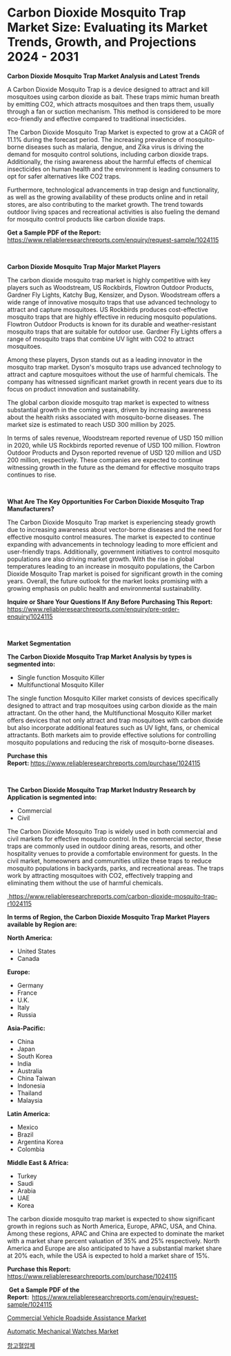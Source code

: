 <p><h1>Carbon Dioxide Mosquito Trap Market Size: Evaluating its Market Trends, Growth, and Projections 2024 - 2031</h1></p><p><strong>Carbon Dioxide Mosquito Trap Market Analysis and Latest Trends</strong></p>
<p><p>A Carbon Dioxide Mosquito Trap is a device designed to attract and kill mosquitoes using carbon dioxide as bait. These traps mimic human breath by emitting CO2, which attracts mosquitoes and then traps them, usually through a fan or suction mechanism. This method is considered to be more eco-friendly and effective compared to traditional insecticides.</p><p>The Carbon Dioxide Mosquito Trap Market is expected to grow at a CAGR of 11.1% during the forecast period. The increasing prevalence of mosquito-borne diseases such as malaria, dengue, and Zika virus is driving the demand for mosquito control solutions, including carbon dioxide traps. Additionally, the rising awareness about the harmful effects of chemical insecticides on human health and the environment is leading consumers to opt for safer alternatives like CO2 traps.</p><p>Furthermore, technological advancements in trap design and functionality, as well as the growing availability of these products online and in retail stores, are also contributing to the market growth. The trend towards outdoor living spaces and recreational activities is also fueling the demand for mosquito control products like carbon dioxide traps.</p></p>
<p><strong>Get a Sample PDF of the Report:&nbsp;</strong> <a href="https://www.reliableresearchreports.com/enquiry/request-sample/1024115">https://www.reliableresearchreports.com/enquiry/request-sample/1024115</a></p>
<p>&nbsp;</p>
<p><strong>Carbon Dioxide Mosquito Trap Major Market Players</strong></p>
<p><p>The carbon dioxide mosquito trap market is highly competitive with key players such as Woodstream, US Rockbirds, Flowtron Outdoor Products, Gardner Fly Lights, Katchy Bug, Kensizer, and Dyson. Woodstream offers a wide range of innovative mosquito traps that use advanced technology to attract and capture mosquitoes. US Rockbirds produces cost-effective mosquito traps that are highly effective in reducing mosquito populations. Flowtron Outdoor Products is known for its durable and weather-resistant mosquito traps that are suitable for outdoor use. Gardner Fly Lights offers a range of mosquito traps that combine UV light with CO2 to attract mosquitoes.</p><p>Among these players, Dyson stands out as a leading innovator in the mosquito trap market. Dyson's mosquito traps use advanced technology to attract and capture mosquitoes without the use of harmful chemicals. The company has witnessed significant market growth in recent years due to its focus on product innovation and sustainability.</p><p>The global carbon dioxide mosquito trap market is expected to witness substantial growth in the coming years, driven by increasing awareness about the health risks associated with mosquito-borne diseases. The market size is estimated to reach USD 300 million by 2025.</p><p>In terms of sales revenue, Woodstream reported revenue of USD 150 million in 2020, while US Rockbirds reported revenue of USD 100 million. Flowtron Outdoor Products and Dyson reported revenue of USD 120 million and USD 200 million, respectively. These companies are expected to continue witnessing growth in the future as the demand for effective mosquito traps continues to rise.</p></p>
<p>&nbsp;</p>
<p><strong>What Are The Key Opportunities For Carbon Dioxide Mosquito Trap Manufacturers?</strong></p>
<p><p>The Carbon Dioxide Mosquito Trap market is experiencing steady growth due to increasing awareness about vector-borne diseases and the need for effective mosquito control measures. The market is expected to continue expanding with advancements in technology leading to more efficient and user-friendly traps. Additionally, government initiatives to control mosquito populations are also driving market growth. With the rise in global temperatures leading to an increase in mosquito populations, the Carbon Dioxide Mosquito Trap market is poised for significant growth in the coming years. Overall, the future outlook for the market looks promising with a growing emphasis on public health and environmental sustainability.</p></p>
<p><strong>Inquire or Share Your Questions If Any Before Purchasing This Report:</strong> <a href="https://www.reliableresearchreports.com/enquiry/pre-order-enquiry/1024115">https://www.reliableresearchreports.com/enquiry/pre-order-enquiry/1024115</a></p>
<p>&nbsp;</p>
<p><strong>Market Segmentation</strong></p>
<p><strong>The Carbon Dioxide Mosquito Trap Market Analysis by types is segmented into:</strong></p>
<p><ul><li>Single function Mosquito Killer</li><li>Multifunctional Mosquito Killer</li></ul></p>
<p><p>The single function Mosquito Killer market consists of devices specifically designed to attract and trap mosquitoes using carbon dioxide as the main attractant. On the other hand, the Multifunctional Mosquito Killer market offers devices that not only attract and trap mosquitoes with carbon dioxide but also incorporate additional features such as UV light, fans, or chemical attractants. Both markets aim to provide effective solutions for controlling mosquito populations and reducing the risk of mosquito-borne diseases.</p></p>
<p><strong>Purchase this Report:&nbsp;</strong><a href="https://www.reliableresearchreports.com/purchase/1024115">https://www.reliableresearchreports.com/purchase/1024115</a></p>
<p>&nbsp;</p>
<p><strong>The Carbon Dioxide Mosquito Trap Market Industry Research by Application is segmented into:</strong></p>
<p><ul><li>Commercial</li><li>Civil</li></ul></p>
<p><p>The Carbon Dioxide Mosquito Trap is widely used in both commercial and civil markets for effective mosquito control. In the commercial sector, these traps are commonly used in outdoor dining areas, resorts, and other hospitality venues to provide a comfortable environment for guests. In the civil market, homeowners and communities utilize these traps to reduce mosquito populations in backyards, parks, and recreational areas. The traps work by attracting mosquitoes with CO2, effectively trapping and eliminating them without the use of harmful chemicals.</p></p>
<p><a href="https://www.reliableresearchreports.com/carbon-dioxide-mosquito-trap-r1024115">&nbsp;https://www.reliableresearchreports.com/carbon-dioxide-mosquito-trap-r1024115</a></p>
<p><strong>In terms of Region, the Carbon Dioxide Mosquito Trap Market Players available by Region are:</strong></p>
<p>
    <p> <strong> North America: </strong>
        <ul>
            <li>United States</li>
            <li>Canada</li>
        </ul>
        </p> 
    <p> <strong> Europe: </strong>
        <ul>
            <li>Germany</li>
            <li>France</li>
            <li>U.K.</li>
            <li>Italy</li>
            <li>Russia</li>
        </ul>
        </p> 
    <p> <strong> Asia-Pacific: </strong>
        <ul>
            <li>China</li>
            <li>Japan</li>
            <li>South Korea</li>
            <li>India</li>
            <li>Australia</li>
            <li>China Taiwan</li>
            <li>Indonesia</li>
            <li>Thailand</li>
            <li>Malaysia</li>
        </ul>
        </p> 
    <p> <strong> Latin America: </strong>
        <ul>
            <li>Mexico</li>
            <li>Brazil</li>
            <li>Argentina Korea</li>
            <li>Colombia</li>
        </ul>
        </p> 
    <p> <strong> Middle East & Africa: </strong>
        <ul>
            <li>Turkey</li>
            <li>Saudi</li>
            <li>Arabia</li>
            <li>UAE</li>
            <li>Korea</li>
        </ul>
    </p>
    </p>
<p><p>The carbon dioxide mosquito trap market is expected to show significant growth in regions such as North America, Europe, APAC, USA, and China. Among these regions, APAC and China are expected to dominate the market with a market share percent valuation of 35% and 25% respectively. North America and Europe are also anticipated to have a substantial market share at 20% each, while the USA is expected to hold a market share of 15%.</p></p>
<p><strong>Purchase this Report: </strong><a href="https://www.reliableresearchreports.com/purchase/1024115">https://www.reliableresearchreports.com/purchase/1024115</a></p>
<p>&nbsp;<strong>Get a Sample PDF of the Report:&nbsp;&nbsp;</strong><a href="https://www.reliableresearchreports.com/enquiry/request-sample/1024115">https://www.reliableresearchreports.com/enquiry/request-sample/1024115</a></p>
<p><strong></strong></p>
<p><p><a href="https://www.linkedin.com/pulse/commercial-vehicle-roadside-assistance-market-insight-trends-11nff">Commercial Vehicle Roadside Assistance Market</a></p><p><a href="https://www.linkedin.com/pulse/automatic-mechanical-watches-market-size-reveals-best-marketing-nahie?trackingId=fS7jmUjkjt7YL82YIhPxbQ%3D%3D">Automatic Mechanical Watches Market</a></p><p><a href="https://medium.com/@douglasvasquez626/%EA%B3%A0%ED%98%88%EC%95%95-%EC%B9%98%EB%A3%8C-%EC%8B%9C%EC%9E%A5-%EA%B7%9C%EB%AA%A8-cagr-%EB%8F%99%ED%96%A5-2024-2030-ebb4198b0352">항고혈압제</a></p></p>